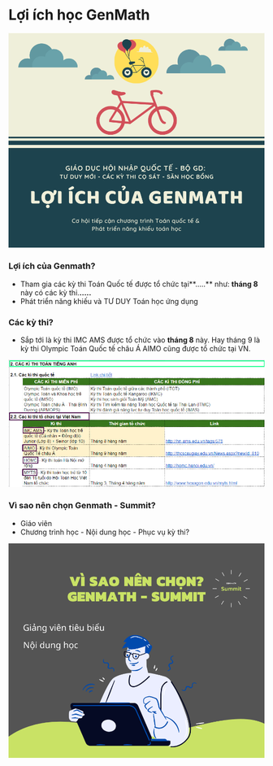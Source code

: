 # Lợi ích học GenMath

![](../.gitbook/assets/loi-ich-cua-genmath-1-.png)

### **Lợi ích của Genmath?**

* Tham gia các kỳ thi Toán Quốc tế được tổ chức tại**.....** như: **tháng 8** này có các kỳ thi.**.....**
* Phát triển năng khiếu và TƯ DUY Toán học ứng dụng

### Các kỳ thi?

* Sắp tới là kỳ thi IMC AMS được tổ chức vào **tháng 8** này. Hay tháng 9 là kỳ thi Olympic Toán Quốc tế châu Á AIMO cũng được tổ chức tại VN.

![](../.gitbook/assets/1%20%285%29.png)

### Vì sao nên chọn Genmath -  Summit?

* Giáo viên
* Chương trình học - Nội dung học - Phục vụ kỳ thi?

![](../.gitbook/assets/loi-ich-cua-genmath-2-.png)

